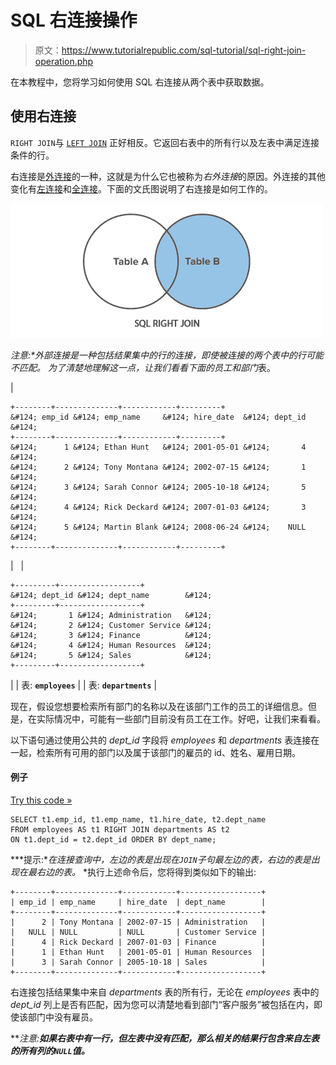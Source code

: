 # SQL 右连接操作

> 原文：<https://www.tutorialrepublic.com/sql-tutorial/sql-right-join-operation.php>

在本教程中，您将学习如何使用 SQL 右连接从两个表中获取数据。

## 使用右连接

`RIGHT JOIN`与 [`LEFT JOIN`](sql-left-join-operation.php) 正好相反。它返回右表中的所有行以及左表中满足连接条件的行。

右连接是[外连接](sql-joining-tables.php#outer-join)的一种，这就是为什么它也被称为*右外连接*的原因。外连接的其他变化有[左连接](sql-left-join-operation.php)和[全连接](sql-full-join-operation.php)。下面的文氏图说明了右连接是如何工作的。

![SQL Right Join Illustration](img/e84b93b787c7cd16cbb646657fed6afa.png)

 ***注意:**外部连接是一种包括结果集中的行的连接，即使被连接的两个表中的行可能不匹配。*  *为了清楚地理解这一点，让我们看看下面的*员工*和*部门*表。

| 

```
+--------+--------------+------------+---------+
&#124; emp_id &#124; emp_name     &#124; hire_date  &#124; dept_id &#124;
+--------+--------------+------------+---------+
&#124;      1 &#124; Ethan Hunt   &#124; 2001-05-01 &#124;       4 &#124;
&#124;      2 &#124; Tony Montana &#124; 2002-07-15 &#124;       1 &#124;
&#124;      3 &#124; Sarah Connor &#124; 2005-10-18 &#124;       5 &#124;
&#124;      4 &#124; Rick Deckard &#124; 2007-01-03 &#124;       3 &#124;
&#124;      5 &#124; Martin Blank &#124; 2008-06-24 &#124;    NULL &#124;
+--------+--------------+------------+---------+

```

 |   | 

```
+---------+------------------+
&#124; dept_id &#124; dept_name        &#124;
+---------+------------------+
&#124;       1 &#124; Administration   &#124;
&#124;       2 &#124; Customer Service &#124;
&#124;       3 &#124; Finance          &#124;
&#124;       4 &#124; Human Resources  &#124;
&#124;       5 &#124; Sales            &#124;
+---------+------------------+

```

 |
| 表: **`employees`** |  | 表: **`departments`** |

现在，假设您想要检索所有部门的名称以及在该部门工作的员工的详细信息。但是，在实际情况中，可能有一些部门目前没有员工在工作。好吧，让我们来看看。

以下语句通过使用公共的 *dept_id* 字段将 *employees* 和 *departments* 表连接在一起，检索所有可用的部门以及属于该部门的雇员的 id、姓名、雇用日期。

#### 例子

[Try this code »](javascript:void(0); "Not Supported in Web SQL")

```
SELECT t1.emp_id, t1.emp_name, t1.hire_date, t2.dept_name
FROM employees AS t1 RIGHT JOIN departments AS t2
ON t1.dept_id = t2.dept_id ORDER BY dept_name;
```

 ***提示:**在连接查询中，左边的表是出现在`JOIN`子句最左边的表，右边的表是出现在最右边的表。*  *执行上述命令后，您将得到类似如下的输出:

```
+--------+--------------+------------+------------------+
| emp_id | emp_name     | hire_date  | dept_name        |
+--------+--------------+------------+------------------+
|      2 | Tony Montana | 2002-07-15 | Administration   |
|   NULL | NULL         | NULL       | Customer Service |
|      4 | Rick Deckard | 2007-01-03 | Finance          |
|      1 | Ethan Hunt   | 2001-05-01 | Human Resources  |
|      3 | Sarah Connor | 2005-10-18 | Sales            |
+--------+--------------+------------+------------------+

```

右连接包括结果集中来自 *departments* 表的所有行，无论在 *employees* 表中的 *dept_id* 列上是否有匹配，因为您可以清楚地看到部门“客户服务”被包括在内，即使该部门中没有雇员。

 ***注意:**如果右表中有一行，但左表中没有匹配，那么相关的结果行包含来自左表的所有列的`NULL`值。***